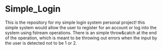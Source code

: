 # Simple_Login
This is the repository for my simple login system personal project!
this simple system would allow the user to register for an account or log into the system using fstream operations.
There is an simple throw&catch at the end of the operation, which is meant to be throwing out errors when the input
by the user is detected not to be 1 or 2.
